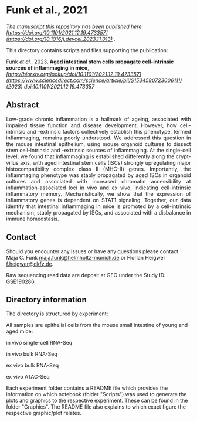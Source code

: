 # Funk et al., 2021

_The manuscript this repository has been published here: [https://doi.org/10.1101/2021.12.19.473357](https://doi.org/10.1016/j.devcel.2023.11.013) ._

This directory contains scripts and files supporting the publication: </br>

[Funk _et al._]([https://www.sciencedirect.com/science/article/pii/S1534580723006111]), 2023, **Aged intestinal stem cells propagate cell-intrinsic sources of inflammaging in mice**, _[http://biorxiv.org/lookup/doi/10.1101/2021.12.19.473357](https://www.sciencedirect.com/science/article/pii/S1534580723006111) (2023) doi:10.1101/2021.12.19.473357_

## Abstract

<div style="text-align: justify; vertical-align: middle;">
Low-grade chronic inflammation is a hallmark of ageing, associated with impaired tissue function and disease development. However, how cell-intrinsic and -extrinsic factors collectively establish this phenotype, termed inflammaging, remains poorly understood. We addressed this question in the mouse intestinal epithelium, using mouse organoid cultures to dissect stem cell-intrinsic and -extrinsic sources of inflammaging. At the single-cell level, we found that inflammaging is established differently along the crypt-villus axis, with aged intestinal stem cells (ISCs) strongly upregulating major histocompatibility complex class II (MHC-II) genes. Importantly, the inflammaging phenotype was stably propagated by aged ISCs in organoid cultures and associated with increased chromatin accessibility at inflammation-associated loci in vivo and ex vivo, indicating cell-intrinsic inflammatory memory. Mechanistically, we show that the expression of inflammatory genes is dependent on STAT1 signaling. Together, our data identify that intestinal inflammaging in mice is promoted by a cell-intrinsic mechanism, stably propagated by ISCs, and associated with a disbalance in immune homeostasis.
</div>

## Contact

Should you encounter any issues or have any questions please contact Maja C. Funk <maja.funk@helmholtz-munich.de> or Florian Heigwer <f.heigwer@dkfz.de>.

Raw sequencing read data are deposit at GEO under the Study ID: GSE190286


## Directory information

The directory is structured by experiment:

All samples are epithelial cells from the mouse small intestine of young and aged mice:

in vivo single-cell RNA-Seq

in vivo bulk RNA-Seq

ex vivo bulk RNA-Seq

ex vivo ATAC-Seq

Each experiment folder contains a README file which provides the information on which notebook (folder "Scripts") was used to generate the plots and graphics to the respective experiment. These can be found in the folder "Graphics". The README file also explains to which exact figure the respective graphic/plot relates. 
